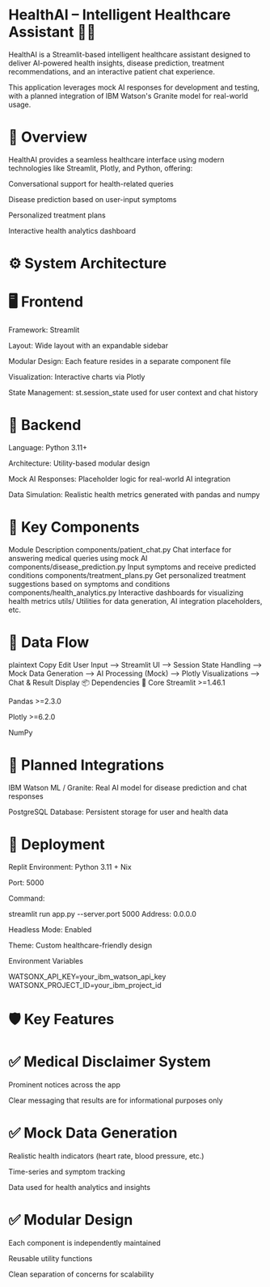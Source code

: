 # HealthAI – Intelligent Healthcare Assistant 🏥🤖


HealthAI is a Streamlit-based intelligent healthcare assistant designed to deliver AI-powered health insights, disease prediction, treatment recommendations, and an interactive patient chat experience.

This application leverages mock AI responses for development and testing, with a planned integration of IBM Watson's Granite model for real-world usage.

# 🧠 Overview
HealthAI provides a seamless healthcare interface using modern technologies like Streamlit, Plotly, and Python, offering:

Conversational support for health-related queries

Disease prediction based on user-input symptoms

Personalized treatment plans

Interactive health analytics dashboard

# ⚙️ System Architecture
# 🖥️ Frontend
Framework: Streamlit

Layout: Wide layout with an expandable sidebar

Modular Design: Each feature resides in a separate component file

Visualization: Interactive charts via Plotly

State Management: st.session_state used for user context and chat history

# 🧪 Backend
Language: Python 3.11+

Architecture: Utility-based modular design

Mock AI Responses: Placeholder logic for real-world AI integration

Data Simulation: Realistic health metrics generated with pandas and numpy

# 🧩 Key Components
Module	Description
components/patient_chat.py	       Chat interface for answering medical queries using mock AI
components/disease_prediction.py	Input symptoms and receive predicted conditions
components/treatment_plans.py	Get personalized treatment suggestions based on symptoms and conditions
components/health_analytics.py	Interactive dashboards for visualizing health metrics
utils/	Utilities for data generation, AI integration placeholders, etc.

# 🔁 Data Flow
plaintext
Copy
Edit
User Input --> Streamlit UI --> Session State Handling
        --> Mock Data Generation --> AI Processing (Mock)
        --> Plotly Visualizations --> Chat & Result Display
📦 Dependencies
🔑 Core
Streamlit >=1.46.1

Pandas >=2.3.0

Plotly >=6.2.0

NumPy


# 🔮 Planned Integrations
IBM Watson ML / Granite: Real AI model for disease prediction and chat responses

PostgreSQL Database: Persistent storage for user and health data

# 🚀 Deployment
Replit
Environment: Python 3.11 + Nix

Port: 5000

Command:


streamlit run app.py --server.port 5000
Address: 0.0.0.0

Headless Mode: Enabled

Theme: Custom healthcare-friendly design

Environment Variables

WATSONX_API_KEY=your_ibm_watson_api_key
WATSONX_PROJECT_ID=your_ibm_project_id
# 🛡️ Key Features
# ✅ Medical Disclaimer System
Prominent notices across the app

Clear messaging that results are for informational purposes only

# ✅ Mock Data Generation
Realistic health indicators (heart rate, blood pressure, etc.)

Time-series and symptom tracking

Data used for health analytics and insights

# ✅ Modular Design
Each component is independently maintained

Reusable utility functions

Clean separation of concerns for scalability




